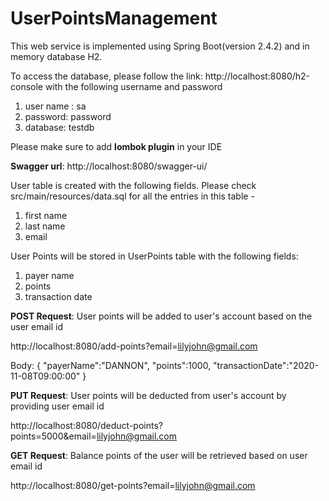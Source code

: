 # UserPointsManagement
This web service is implemented using Spring Boot(version 2.4.2) and in memory database H2.

To access the database, please follow the link: http://localhost:8080/h2-console 
with the following username and password

1. user name : sa
2. password: password
3. database: testdb

Please make sure to add **lombok plugin** in your IDE

**Swagger url**: http://localhost:8080/swagger-ui/

User table is created with the following fields. Please check src/main/resources/data.sql for all the entries in this table - 
1. first name
2. last name 
3. email

User Points will be stored in UserPoints table with the following fields:
1. payer name
2. points
3. transaction date

**POST Request**: User points will be added to user's account based on the user email id

http://localhost:8080/add-points?email=lilyjohn@gmail.com

Body:
{
    "payerName":"DANNON",
    "points":1000,
    "transactionDate":"2020-11-08T09:00:00"
}

**PUT Request**: User points will be deducted from user's account by providing user email id

http://localhost:8080/deduct-points?points=5000&email=lilyjohn@gmail.com

**GET Request**: Balance points of the user will be retrieved based on user email id

http://localhost:8080/get-points?email=lilyjohn@gmail.com
